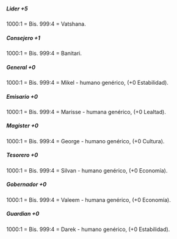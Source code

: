 ##### Lider +5
1000:1 = Bis.
999:4 = Vatshana.

##### Consejero +1
1000:1 = Bis.
999:4 = Banitari.

##### General +0
1000:1 = Bis.
999:4 = Mikel - humano genérico, (+0 Estabilidad).

##### Emisario +0
1000:1 = Bis.
999:4 = Marisse - humana genérico, (+0 Lealtad).

##### Magister +0
1000:1 = Bis.
999:4 = George - humano genérico, (+0 Cultura).

##### Tesorero +0
1000:1 = Bis.
999:4 = Silvan - humano genérico, (+0 Economía).

##### Gobernador +0
1000:1 = Bis.
999:4 = Valeem - humana genérico, (+0 Economía).

##### Guardian +0
1000:1 = Bis.
999:4 = Darek - humano genérico, (+0 Estabilidad).
